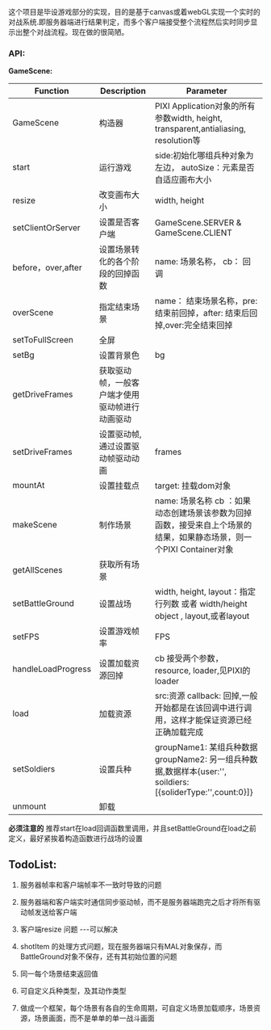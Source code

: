 这个项目是毕设游戏部分的实现，目的是基于canvas或着webGL实现一个实时的对战系统.即服务器端进行结果判定，而多个客户端接受整个流程然后实时同步显示出整个对战流程。现在做的很简陋。

### API:

**GameScene:**

Function | Description | Parameter |
-- | -- | -- |
GameScene | 构造器 | PIXI Application对象的所有参数width, height, transparent,antialiasing, resolution等 
start | 运行游戏 | side:初始化哪组兵种对象为左边， autoSize：元素是否自适应画布大小
resize | 改变画布大小 | width, height
setClientOrServer | 设置是否客户端 | GameScene.SERVER & GameScene.CLIENT
before，over,after | 设置场景转化的各个阶段的回掉函数 | name: 场景名称， cb： 回调
overScene | 指定结束场景 | name： 结束场景名称，pre:结束前回掉，after: 结束后回掉,over:完全结束回掉
setToFullScreen | 全屏 |
setBg | 设置背景色 | bg
getDriveFrames | 获取驱动帧，一般客户端才使用驱动帧进行动画驱动 |
setDriveFrames | 设置驱动帧,通过设置驱动帧驱动动画 | frames
mountAt | 设置挂载点 | target: 挂载dom对象
makeScene | 制作场景 | name: 场景名称 cb ：如果动态创建场景该参数为回掉函数，接受来自上个场景的结果，如果静态场景，则一个PIXI Container对象
getAllScenes | 获取所有场景
setBattleGround | 设置战场 | width, height, layout：指定行列数 或者 width/height object , layout,或者layout
setFPS | 设置游戏帧率 | FPS
handleLoadProgress | 设置加载资源回掉 | cb 接受两个参数，resource, loader,见PIXI的loader
load | 加载资源 | src:资源 callback: 回掉,一般开始都是在该回调中进行调用，这样才能保证资源已经正确加载完成
setSoldiers | 设置兵种 | groupName1: 某组兵种数据 groupName2: 另一组兵种数据,数据样本{user:'', soildiers: [{soliderType:'',count:0}]}
unmount | 卸载

**必须注意的**  推荐start在load回调函数里调用，并且setBattleGround在load之前定义，最好紧挨着构造函数进行战场的设置


## TodoList:

1. 服务器帧率和客户端帧率不一致时导致的问题

2. 服务器端和客户端实时通信同步驱动帧，而不是服务器端跑完之后才将所有驱动帧发送给客户端

3. 客户端resize 问题 ---可以解决

4. shotItem 的处理方式问题，现在服务器端只有MAL对象保存，而BattleGround对象不保存，还有其初始位置的问题

5. 同一每个场景结束返回值

6. 可自定义兵种类型，及其动作类型

7. 做成一个框架，每个场景有各自的生命周期，可自定义场景加载顺序，场景资源，场景画面，而不是单单的单一战斗画面







